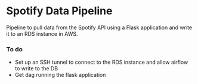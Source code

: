 # Spotify Data Pipeline

Pipeline to pull data from the Spotify API using a Flask application and write it to an RDS instance in AWS.

### To do 

- Set up an SSH tunnel to connect to the RDS instance and allow airflow to write to the DB
- Get dag running the flask application



